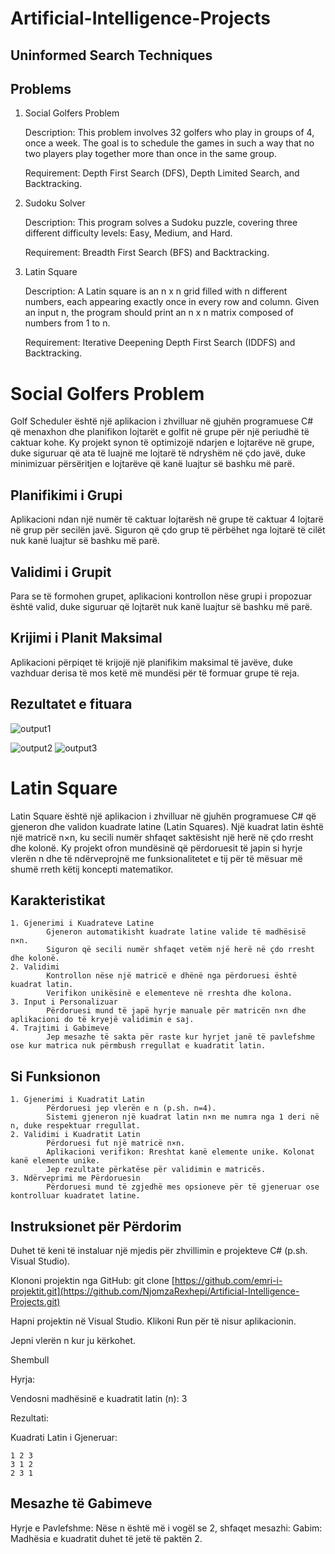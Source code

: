 # Artificial-Intelligence-Projects

## Uninformed Search Techniques

## Problems 

1. Social Golfers Problem 

    Description: This problem involves 32 golfers who play in groups of 4, once a week. The goal is to schedule the games in such a way that no two players play together more than once in the same group.

    Requirement: Depth First Search (DFS), Depth Limited Search, and Backtracking.
3. Sudoku Solver

    Description: This program solves a Sudoku puzzle, covering three different difficulty levels: Easy, Medium, and Hard.

    Requirement: Breadth First Search (BFS) and Backtracking.
5. Latin Square

    Description: A Latin square is an n x n grid filled with n different numbers, each appearing exactly once in every row and column. Given an input n, the program should print an n x n matrix composed of numbers from 1 to     n.

   Requirement: Iterative Deepening Depth First Search (IDDFS) and Backtracking.
#  Social Golfers Problem

Golf Scheduler është një aplikacion i zhvilluar në gjuhën programuese C# që menaxhon dhe planifikon lojtarët e golfit në grupe për një periudhë të caktuar kohe. Ky projekt synon të optimizojë ndarjen e lojtarëve në grupe, duke siguruar që ata të luajnë me lojtarë të ndryshëm në çdo javë, duke minimizuar përsëritjen e lojtarëve që kanë luajtur së bashku më parë.

## Planifikimi i Grupi

Aplikacioni ndan një numër të caktuar lojtarësh në grupe të caktuar  4 lojtarë në grup për secilën javë.
Siguron që çdo grup të përbëhet nga lojtarë të cilët nuk kanë luajtur së bashku më parë.

## Validimi i Grupit

Para se të formohen grupet, aplikacioni kontrollon nëse grupi i propozuar është valid, duke siguruar që lojtarët nuk kanë luajtur së bashku më parë.

## Krijimi i Planit Maksimal

Aplikacioni përpiqet të krijojë një planifikim maksimal të javëve, duke vazhduar derisa të mos ketë më mundësi për të formuar grupe të reja.

## Rezultatet e fituara

![output1](https://github.com/user-attachments/assets/ba2a6a4b-c943-464e-9941-e63d3f2c8752)

![output2](https://github.com/user-attachments/assets/08be3ee6-7a1e-4b66-882e-1fddf98acf66)
![output3](https://github.com/user-attachments/assets/5000dbed-d355-489f-9a13-30e99ec11d8b)

# Latin Square

Latin Square është një aplikacion i zhvilluar në gjuhën programuese C# që gjeneron dhe validon kuadrate latine (Latin Squares). Një kuadrat latin është një matricë n×n, ku secili numër shfaqet saktësisht një herë në çdo rresht dhe kolonë. Ky projekt ofron mundësinë që përdoruesit të japin si hyrje vlerën n dhe të ndërveprojnë me funksionalitetet e tij për të mësuar më shumë rreth këtij koncepti matematikor.

## Karakteristikat
    1. Gjenerimi i Kuadrateve Latine
            Gjeneron automatikisht kuadrate latine valide të madhësisë n×n.
            Siguron që secili numër shfaqet vetëm një herë në çdo rresht dhe kolonë.
    2. Validimi
            Kontrollon nëse një matricë e dhënë nga përdoruesi është kuadrat latin.
            Verifikon unikësinë e elementeve në rreshta dhe kolona.
    3. Input i Personalizuar
            Përdoruesi mund të japë hyrje manuale për matricën n×n dhe aplikacioni do të kryejë validimin e saj.
    4. Trajtimi i Gabimeve
            Jep mesazhe të sakta për raste kur hyrjet janë të pavlefshme ose kur matrica nuk përmbush rregullat e kuadratit latin.

## Si Funksionon
    1. Gjenerimi i Kuadratit Latin
            Përdoruesi jep vlerën e n (p.sh. n=4).
            Sistemi gjeneron një kuadrat latin n×n me numra nga 1 deri në n, duke respektuar rregullat.
    2. Validimi i Kuadratit Latin
            Përdoruesi fut një matricë n×n.
            Aplikacioni verifikon: Rreshtat kanë elemente unike. Kolonat kanë elemente unike.
            Jep rezultate përkatëse për validimin e matricës.
    3. Ndërveprimi me Përdoruesin
            Përdoruesi mund të zgjedhë mes opsioneve për të gjeneruar ose kontrolluar kuadratet latine.

## Instruksionet për Përdorim
Duhet të keni të instaluar një mjedis për zhvillimin e projekteve C# (p.sh. Visual Studio).

Klononi projektin nga GitHub: git clone [https://github.com/emri-i-projektit.git](https://github.com/NjomzaRexhepi/Artificial-Intelligence-Projects.git)

Hapni projektin në Visual Studio. Klikoni Run për të nisur aplikacionin.

Jepni vlerën n kur ju kërkohet.

Shembull

Hyrja:

Vendosni madhësinë e kuadratit latin (n): 3

Rezultati:

Kuadrati Latin i Gjeneruar:
```
1 2 3
3 1 2
2 3 1
```
## Mesazhe të Gabimeve
Hyrje e Pavlefshme:
Nëse n është më i vogël se 2, shfaqet mesazhi:
Gabim: Madhësia e kuadratit duhet të jetë të paktën 2.
